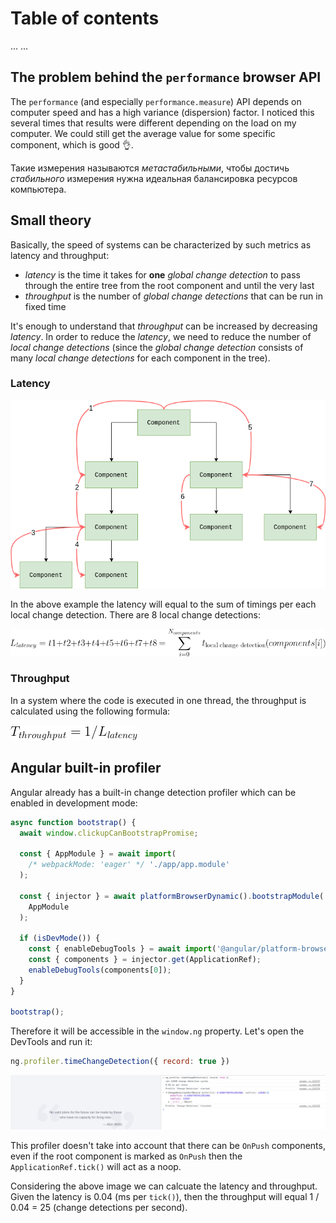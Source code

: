 # Table of contents

...
...

## The problem behind the `performance` browser API

The `performance` (and especially `performance.measure`) API depends on computer speed and has a high variance (dispersion) factor. I noticed this several times that results were different depending on the load on my computer. We could still get the average value for some specific component, which is good 👌.

Такие измерения называются _метастабильными_, чтобы достичь _стабильного_ измерения нужна идеальная балансировка ресурсов компьютера.

## Small theory

Basically, the speed of systems can be characterized by such metrics as latency and throughput:

* _latency_ is the time it takes for **one** _global change detection_ to pass through the entire tree from the root component and until the very last
* _throughput_ is the number of _global change detections_ that can be run in fixed time

It's enough to understand that _throughput_ can be increased by decreasing _latency_. In order to reduce the _latency_, we need to reduce the number of _local change detections_ (since the _global change detection_ consists of many _local change detections_ for each component in the tree).

### Latency

![Latency](./docs/latency.png)

In the above example the latency will equal to the sum of timings per each local change detection. There are 8 local change detections:

![Latency formula](./docs/latency-formula.png)

### Throughput

In a system where the code is executed in one thread, the throughput is calculated using the following formula:

![Throughput formula](./docs/throughput-formula.png)

## Angular built-in profiler

Angular already has a built-in change detection profiler which can be enabled in development mode:

```ts
async function bootstrap() {
  await window.clickupCanBootstrapPromise;

  const { AppModule } = await import(
    /* webpackMode: 'eager' */ './app/app.module'
  );

  const { injector } = await platformBrowserDynamic().bootstrapModule(
    AppModule
  );

  if (isDevMode()) {
    const { enableDebugTools } = await import('@angular/platform-browser');
    const { components } = injector.get(ApplicationRef);
    enableDebugTools(components[0]);
  }
}

bootstrap();
```

Therefore it will be accessible in the `window.ng` property. Let's open the DevTools and run it:

```js
ng.profiler.timeChangeDetection({ record: true })
```

![Angular profiler result](./docs/angular-profiler-result.png)

This profiler doesn't take into account that there can be `OnPush` components, even if the root component is marked as `OnPush` then the `ApplicationRef.tick()` will act as a noop.

Considering the above image we can calcuate the latency and throughput. Given the latency is 0.04 (ms per `tick()`), then the throughput will equal 1 / 0.04 = 25 (change detections per second).
